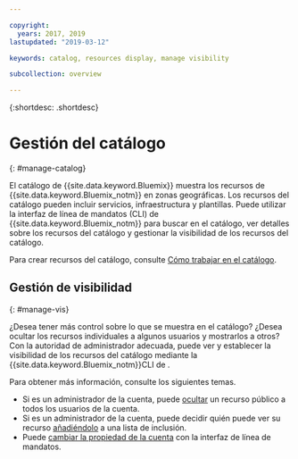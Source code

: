 ```yaml
---

copyright:
  years: 2017, 2019
lastupdated: "2019-03-12"

keywords: catalog, resources display, manage visibility

subcollection: overview

---
```


{:shortdesc: .shortdesc}

# Gestión del catálogo
{: #manage-catalog}

El catálogo de {{site.data.keyword.Bluemix}} muestra los recursos de {{site.data.keyword.Bluemix_notm}} en zonas geográficas. Los recursos del catálogo pueden incluir servicios, infraestructura y plantillas. Puede utilizar la interfaz de línea de mandatos (CLI) de {{site.data.keyword.Bluemix_notm}} para buscar en el catálogo, ver detalles sobre los recursos del catálogo y gestionar la visibilidad de los recursos del catálogo.

Para crear recursos del catálogo, consulte [Cómo trabajar en el catálogo](/docs/overview?topic=overview-ui#catalogcreate).

## Gestión de visibilidad
{: #manage-vis}

¿Desea tener más control sobre lo que se muestra en el catálogo? ¿Desea ocultar los recursos individuales a algunos usuarios y mostrarlos a otros? Con la autoridad de administrador adecuada, puede ver y establecer la visibilidad de los recursos del catálogo mediante la {{site.data.keyword.Bluemix_notm}}CLI de [](/docs/cli?topic=cloud-cli-ibmcloud-cli).

Para obtener más información, consulte los siguientes temas.

* Si es un administrador de la cuenta, puede [ocultar](/docs/account?topic=account-exclude) un recurso público a todos los usuarios de la cuenta.
* Si es un administrador de la cuenta, puede decidir quién puede ver su recurso [añadiéndolo](/docs/account?topic=account-include) a una lista de inclusión.
* Puede [cambiar la propiedad de la cuenta](/docs/account?topic=account-include#owners) con la interfaz de línea de mandatos.
